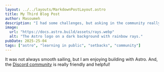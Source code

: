 ```yaml
---
layout: ../../layouts/MarkdownPostLayout.astro
title: My Third Blog Post
author: Masoumeh
description: "I had some challenges, but asking in the community really helped!"
image:
  url: "https://docs.astro.build/assets/rays.webp"
  alt: "The Astro logo on a dark background with rainbow rays."
pubDate: 2025-25-04
tags: ["astro", "learning in public", "setbacks", "community"]
---
```


It was not always smooth sailing, but I am enjoying building with Astro. And, the [Discord community](https://astro.build/chat) is really friendly and helpful!
